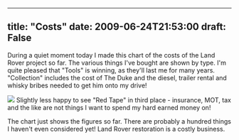 
---
title: "Costs"
date: 2009-06-24T21:53:00
draft: False
---

During a quiet moment today I made this chart of the costs of the Land Rover project so far.  The various things I've bought are shown by type.  I'm quite pleased that "Tools" is winning, as they'll last me for many years.  "Collection" includes the cost of The Duke and the diesel, trailer rental and whisky bribes needed to get him onto my drive!

<a href="http://spreadsheets.google.com/pub?key=pFgOQWB594Xqt6oEhRQ-2Yg&oid=6&output=image"><img src="http://spreadsheets.google.com/pub?key=pFgOQWB594Xqt6oEhRQ-2Yg&oid=6&output=image"/></a>
Slightly less happy to see "Red Tape" in third place - insurance, MOT, tax and the like are not things I want to spend my hard earned money on!

The chart just shows the figures so far.  There are probably a hundred things I haven't even considered yet!  Land Rover restoration is a costly business.